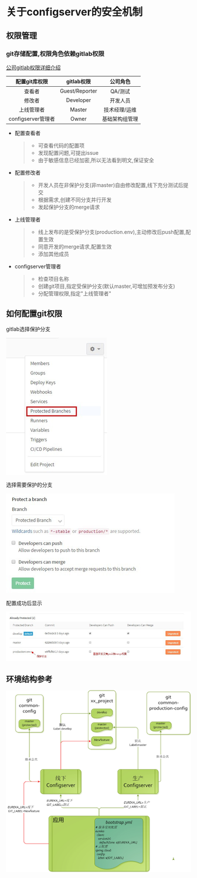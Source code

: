 # 关于configserver的安全机制

## 权限管理

### git存储配置,权限角色依赖gitlab权限
[公司gitlab权限详细介绍](http://gitlab.yixinonline.org/help/user/permissions)



配置git库权限 | gitlab权限 | 公司角色
:---:|:---:|:---:
查看者 | Guest/Reporter | QA/测试 
修改者 | Developer | 开发人员
上线管理者 | Master | 技术经理/运维
configserver管理者 | Owner | 基础架构组管理


+ 配置查看者
    > - 可查看代码的配置项
    > - 发现配置问题,可提出issue
    > - 由于敏感信息已经加密,所以无法看到明文,保证安全

+ 配置修改者
    > - 开发人员在非保护分支(非master)自由修改配置,线下充分测试后提交
    > - 根据需求,创建不同分支并行开发
    > - 发起保护分支的merge请求

+ 上线管理者
    > - 线上发布的是受保护分支(production.env),主动修改后push配置,配置生效
    > - 同意开发的merge请求,配置生效
    > - 添加其他成员

+ configserver管理者
    > - 检查项目名称
    > - 创建git项目,指定受保护分支(默认master,可增加预发布分支)
    > - 分配管理权限,指定"上线管理者"



## 如何配置git权限
gitlab选择保护分支

![配置受保护分支](images/protected_branches.jpg)

选择需要保护的分支

![配置详情步骤一](images/protected_branches_detail_1.jpg)

配置成功后显示

![配置详情步骤二](images/protected_branches_detail_2.jpg)


## 环境结构参考
![配置详情步骤二](images/structures.jpg)













